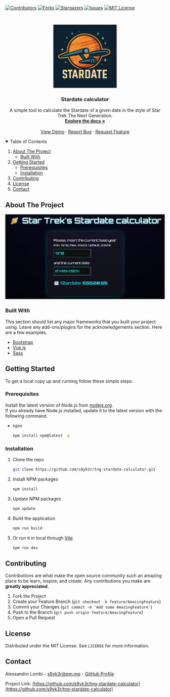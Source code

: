<!-- PROJECT SHIELDS -->
<!--
*** I'm using markdown "reference style" links for readability.
*** Reference links are enclosed in brackets [ ] instead of parentheses ( ).
*** See the bottom of this document for the declaration of the reference variables
*** for contributors-url, forks-url, etc. This is an optional, concise syntax you may use.
*** https://www.markdownguide.org/basic-syntax/#reference-style-links
-->
[![Contributors][contributors-shield]][contributors-url]
[![Forks][forks-shield]][forks-url]
[![Stargazers][stars-shield]][stars-url]
[![Issues][issues-shield]][issues-url]
[![MIT License][license-shield]][license-url]
<!--[![LinkedIn][linkedin-shield]][linkedin-url]-->



<!-- PROJECT LOGO -->
<br />
<p align="center">
  <a href="https://github.com/s9yk3r/tng-stardate-calculator">
    <img src="public/imgs/logo.png" alt="Logo" width="200" height="200">
  </a>

  <h3 align="center">Stardate calculator</h3>

  <p align="center">
    A simple tool to calculate the Stardate of a given date in the style of
    Star Trek The Next Generation.
    <br />
    <a href="https://github.com/s9yk3r/tng-stardate-calculator"><strong>Explore the docs »</strong></a>
    <br />
    <br />
    <a href="https://github.com/s9yk3r/tng-stardate-calculator">View Demo</a>
    ·
    <a href="https://github.com/s9yk3r/tng-stardate-calculator/issues">Report Bug</a>
    ·
    <a href="https://github.com/s9yk3r/tng-stardate-calculator/issues">Request Feature</a>
  </p>
</p>



<!-- TABLE OF CONTENTS -->
<details open="open">
  <summary>Table of Contents</summary>
  <ol>
    <li>
      <a href="#about-the-project">About The Project</a>
      <ul>
        <li><a href="#built-with">Built With</a></li>
      </ul>
    </li>
    <li>
      <a href="#getting-started">Getting Started</a>
      <ul>
        <li><a href="#prerequisites">Prerequisites</a></li>
        <li><a href="#installation">Installation</a></li>
      </ul>
    </li>
    <!--<li><a href="#usage">Usage</a></li>-->
    <!--<li><a href="#roadmap">Roadmap</a></li>-->
    <li><a href="#contributing">Contributing</a></li>
    <li><a href="#license">License</a></li>
    <li><a href="#contact">Contact</a></li>
    <!--<li><a href="#acknowledgements">Acknowledgements</a></li>-->
  </ol>
</details>



<!-- ABOUT THE PROJECT -->
## About The Project

[![Product Name Screen Shot][product-screenshot]](https://example.com)

### Built With

This section should list any major frameworks that you built your project using. Leave any add-ons/plugins for the acknowledgements section. Here are a few examples.
* [Bootstrap](https://getbootstrap.com)
* [Vue.js](https://vuejs.org/)
* [Sass](https://sass-lang.com/)



<!-- GETTING STARTED -->
## Getting Started
To get a local copy up and running follow these simple steps.

### Prerequisites
Install the latest version of Node.js from [nodejs.org](https://nodejs.org/en/download/). <br />
If you already have Node.js installed, update it to the latest version
with the following command.

* npm
  ```sh
  npm install npm@latest -g
  ```

### Installation

1. Clone the repo
   ```sh
   git clone https://github.com/s9yk3r/tng-stardate-calculator.git
   ```
2. Install NPM packages
   ```sh
   npm install
   ```
3. Update NPM packages
   ```sh
   npm update
   ```
4. Build the application
   ```sh
   npm run build
   ```
5. Or run it in local through [Vite](https://vite.dev/)
   ```sh
   npm run dev
   ```
   

<!-- USAGE EXAMPLES -->
<!--## Usage

Use this space to show useful examples of how a project can be used. Additional screenshots, code examples and demos work well in this space. You may also link to more resources.

_For more examples, please refer to the [Documentation](https://example.com)_-->



<!-- ROADMAP -->
<!--## Roadmap

See the [open issues](https://github.com/s9yk3r/tng-stardate-calculator/issues) for a list of proposed features (and known issues).
-->


<!-- CONTRIBUTING -->
## Contributing

Contributions are what make the open source community such an amazing place to be learn, inspire, and create. Any contributions you make are **greatly appreciated**.

1. Fork the Project
2. Create your Feature Branch (`git checkout -b feature/AmazingFeature`)
3. Commit your Changes (`git commit -m 'Add some AmazingFeature'`)
4. Push to the Branch (`git push origin feature/AmazingFeature`)
5. Open a Pull Request



<!-- LICENSE -->
## License

Distributed under the MIT License. See `LICENSE` for more information.



<!-- CONTACT -->
## Contact

Alessandro Lombi - [s9yk3r@pm.me](mailto:s9yk3r@pm.me) - [GitHub Profile](https://github.com/s9yk3r)

Project Link: [https://github.com/s9yk3r/tng-stardate-calculator](https://github.com/s9yk3r/tng-stardate-calculator)

<!-- MARKDOWN LINKS & IMAGES -->
<!-- https://www.markdownguide.org/basic-syntax/#reference-style-links -->
[contributors-shield]: https://img.shields.io/github/contributors/s9yk3r/tng-stardate-calculator.svg?style=for-the-badge
[contributors-url]: https://github.com/s9yk3r/tng-stardate-calculator/graphs/contributors
[forks-shield]: https://img.shields.io/github/forks/s9yk3r/tng-stardate-calculator.svg?style=for-the-badge
[forks-url]: https://github.com/s9yk3r/tng-stardate-calculator/network/members
[stars-shield]: https://img.shields.io/github/stars/s9yk3r/tng-stardate-calculator.svg?style=for-the-badge
[stars-url]: https://github.com/s9yk3r/tng-stardate-calculator/stargazers
[issues-shield]: https://img.shields.io/github/issues/s9yk3r/tng-stardate-calculator.svg?style=for-the-badge
[issues-url]: https://github.com/s9yk3r/tng-stardate-calculator/issues
[license-shield]: https://img.shields.io/github/license/s9yk3r/tng-stardate-calculator.svg?style=for-the-badge
[license-url]: https://github.com/s9yk3r/tng-stardate-calculator/blob/master/LICENSE.txt
[linkedin-shield]: https://img.shields.io/badge/-LinkedIn-black.svg?style=for-the-badge&logo=linkedin&colorB=555
[linkedin-url]: https://linkedin.com/in/s9yk3r
[product-screenshot]: public/imgs/screenshot.png
